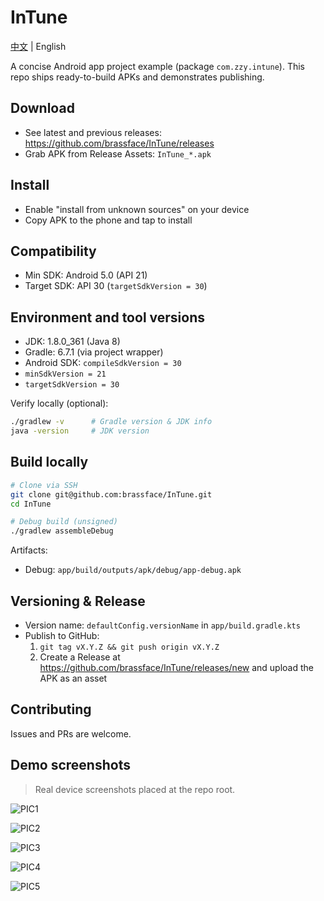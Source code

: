 # InTune

[中文](README.md) | English

A concise Android app project example (package `com.zzy.intune`). This repo ships ready-to-build APKs and demonstrates publishing.

## Download
- See latest and previous releases: https://github.com/brassface/InTune/releases
- Grab APK from Release Assets: `InTune_*.apk`

## Install
- Enable "install from unknown sources" on your device
- Copy APK to the phone and tap to install

## Compatibility
- Min SDK: Android 5.0 (API 21)
- Target SDK: API 30 (`targetSdkVersion = 30`)

## Environment and tool versions
- JDK: 1.8.0_361 (Java 8)
- Gradle: 6.7.1 (via project wrapper)
- Android SDK: `compileSdkVersion = 30`
- `minSdkVersion = 21`
- `targetSdkVersion = 30`

Verify locally (optional):
```bash
./gradlew -v      # Gradle version & JDK info
java -version     # JDK version
```

## Build locally
```bash
# Clone via SSH
git clone git@github.com:brassface/InTune.git
cd InTune

# Debug build (unsigned)
./gradlew assembleDebug
```

Artifacts:
- Debug: `app/build/outputs/apk/debug/app-debug.apk`

 

## Versioning & Release
- Version name: `defaultConfig.versionName` in `app/build.gradle.kts`
- Publish to GitHub:
  1. `git tag vX.Y.Z && git push origin vX.Y.Z`
  2. Create a Release at https://github.com/brassface/InTune/releases/new and upload the APK as an asset

## Contributing
Issues and PRs are welcome.


## Demo screenshots

> Real device screenshots placed at the repo root.

![PIC1](./PIC1.jpg)

![PIC2](./PIC2.jpg)

![PIC3](./PIC3.jpg)

![PIC4](./PIC4.jpg)

![PIC5](./PIC5.jpg)

